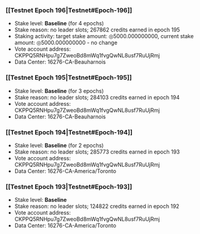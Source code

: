 ### [[Testnet Epoch 196|Testnet#Epoch-196]]
* Stake level: **Baseline** (for 4 epochs)
* Stake reason: no leader slots; 267862 credits earned in epoch 195
* Staking activity: target stake amount: ◎5000.000000000, current stake amount: ◎5000.000000000 - no change
* Vote account address: CKPPQ5RNHpu7g7ZweoBd8mWq1fvgQwNL8usf7RuUjRmj
* Data Center: 16276-CA-Beauharnois
### [[Testnet Epoch 195|Testnet#Epoch-195]]
* Stake level: **Baseline** (for 3 epochs)
* Stake reason: no leader slots; 284103 credits earned in epoch 194
* Vote account address: CKPPQ5RNHpu7g7ZweoBd8mWq1fvgQwNL8usf7RuUjRmj
* Data Center: 16276-CA-Beauharnois
### [[Testnet Epoch 194|Testnet#Epoch-194]]
* Stake level: **Baseline** (for 2 epochs)
* Stake reason: no leader slots; 285773 credits earned in epoch 193
* Vote account address: CKPPQ5RNHpu7g7ZweoBd8mWq1fvgQwNL8usf7RuUjRmj
* Data Center: 16276-CA-America/Toronto
### [[Testnet Epoch 193|Testnet#Epoch-193]]
* Stake level: **Baseline**
* Stake reason: no leader slots; 124822 credits earned in epoch 192
* Vote account address: CKPPQ5RNHpu7g7ZweoBd8mWq1fvgQwNL8usf7RuUjRmj
* Data Center: 16276-CA-America/Toronto